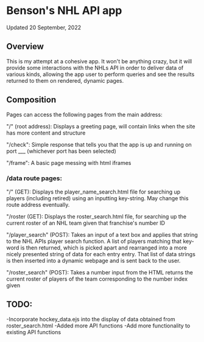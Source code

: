 # Benson's NHL API app

Updated 20 September, 2022

## Overview

This is my attempt at a cohesive app. It won't be anything crazy, but it will provide some interactions with the NHLs API in order to deliver 
data of various kinds, allowing the app user to perform queries and see the results returned to them on rendered, dynamic pages. 

## Composition

Pages can access the following pages from the main address:

"/" (root address): Displays a greeting page, will contain links when the site has more content and structure

"/check": Simple response that tells you that the app is up and running on port ___ (whichever port has been selected)

"/frame": A basic page messing with html iframes

### /data route pages:

"/" (GET): Displays the player_name_search.html file for searching up players (including retired) using an inputting key-string. May change this route address eventually.

"/roster (GET): Displays the roster_search.html file, for searching up the current roster of an NHL team given that franchise's number ID

"/player_search" (POST): Takes an input of a text box and applies that string to the NHL APIs player search function. A list of players matching that key-word is then returned,
which is picked apart and rearranged into a more nicely presented string of data for each entry entry. That list of data strings is then inserted into a dynamic webpage and is
sent back to the user. 

"/roster_search" (POST): Takes a number input from the HTML returns the current roster of players of the team corresponding to the number index given

## TODO:

-Incorporate hockey_data.ejs into the display of data obtained from roster_search.html
-Added more API functions
-Add more functionality to existing API functions